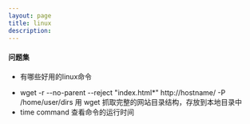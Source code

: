 ```yaml
---
layout: page
title: linux
description:
---
```


#### 问题集

- 有哪些好用的linux命令
* wget -r --no-parent --reject "index.html*" http://hostname/ -P /home/user/dirs 用 wget 抓取完整的网站目录结构，存放到本地目录中
* time command 查看命令的运行时间
  

